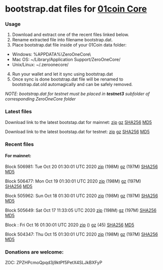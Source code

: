 # bootstrap.dat files for [01coin Core](https://01coin.io)

### Usage

1. Download and extract one of the recent files linked below.
2. Rename extracted file into filename bootstrap.dat.
3. Place bootstrap.dat file inside of your 01Coin data folder:
 - Windows: %APPDATA%\ZeroOneCore\
 - Mac OS: ~/Library/Application Support/ZeroOneCore/
 - Unix/Linux: ~/.zeroonecore/
4. Run your wallet and let it sync using bootstrap.dat
5. Once sync is done bootstrap.dat file will be renamed to bootstrap.dat.old automagically and can be safely removed.

_NOTE: bootstrap.dat for testnet must be placed in **testnet3** subfolder of corresponding ZeroOneCore folder_

### Latest files
Download link to the latest bootstap.dat for mainnet: [zip](https://files.01coin.io/mainnet/bootstrap.dat.zip) [gz](https://files.01coin.io/mainnet/bootstrap.dat.tar.gz) [SHA256](https://files.01coin.io/mainnet/sha256.txt) [MD5](https://files.01coin.io/mainnet/md5.txt)

Download link to the latest bootstap.dat for testnet: [zip](https://files.01coin.io/testnet/bootstrap.dat.zip) [gz](https://files.01coin.io/testnet/bootstrap.dat.tar.gz) [SHA256](https://files.01coin.io/testnet/sha256.txt) [MD5](https://files.01coin.io/testnet/md5.txt)

### Recent files

#### For mainnet:

Block 506981: Tue Oct 20 01:30:01 UTC 2020 [zip](https://files.01coin.io/mainnet/2020-10-20/bootstrap.dat.zip) (198M) [gz](https://files.01coin.io/mainnet/2020-10-20/bootstrap.dat.tar.gz) (197M) [SHA256](https://files.01coin.io/mainnet/2020-10-20/sha256.txt) [MD5](https://files.01coin.io/mainnet/2020-10-20/md5.txt)

Block 506477: Mon Oct 19 01:30:01 UTC 2020 [zip](https://files.01coin.io/mainnet/2020-10-19/bootstrap.dat.zip) (198M) [gz](https://files.01coin.io/mainnet/2020-10-19/bootstrap.dat.tar.gz) (197M) [SHA256](https://files.01coin.io/mainnet/2020-10-19/sha256.txt) [MD5](https://files.01coin.io/mainnet/2020-10-19/md5.txt)

Block 505962: Sun Oct 18 01:30:01 UTC 2020 [zip](https://files.01coin.io/mainnet/2020-10-18/bootstrap.dat.zip) (198M) [gz](https://files.01coin.io/mainnet/2020-10-18/bootstrap.dat.tar.gz) (197M) [SHA256](https://files.01coin.io/mainnet/2020-10-18/sha256.txt) [MD5](https://files.01coin.io/mainnet/2020-10-18/md5.txt)

Block 505649: Sat Oct 17 11:33:05 UTC 2020 [zip](https://files.01coin.io/mainnet/2020-10-17/bootstrap.dat.zip) (198M) [gz](https://files.01coin.io/mainnet/2020-10-17/bootstrap.dat.tar.gz) (197M) [SHA256](https://files.01coin.io/mainnet/2020-10-17/sha256.txt) [MD5](https://files.01coin.io/mainnet/2020-10-17/md5.txt)

Block : Fri Oct 16 01:30:01 UTC 2020 [zip](https://files.01coin.io/mainnet/2020-10-16/bootstrap.dat.zip) () [gz](https://files.01coin.io/mainnet/2020-10-16/bootstrap.dat.tar.gz) (45) [SHA256](https://files.01coin.io/mainnet/2020-10-16/sha256.txt) [MD5](https://files.01coin.io/mainnet/2020-10-16/md5.txt)

Block 504347: Thu Oct 15 01:30:01 UTC 2020 [zip](https://files.01coin.io/mainnet/2020-10-15/bootstrap.dat.zip) (198M) [gz](https://files.01coin.io/mainnet/2020-10-15/bootstrap.dat.tar.gz) (197M) [SHA256](https://files.01coin.io/mainnet/2020-10-15/sha256.txt) [MD5](https://files.01coin.io/mainnet/2020-10-15/md5.txt)


### Donations are welcome:

ZOC: ZPZHPcmoQpqd3j9ktPf5PetX4SLJkBXFyP

